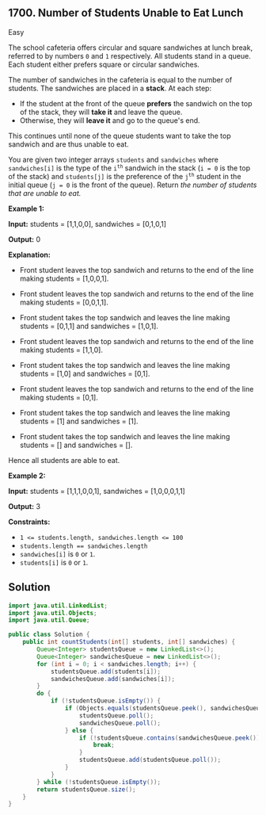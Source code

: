 ## 1700\. Number of Students Unable to Eat Lunch

Easy

The school cafeteria offers circular and square sandwiches at lunch break, referred to by numbers `0` and `1` respectively. All students stand in a queue. Each student either prefers square or circular sandwiches.

The number of sandwiches in the cafeteria is equal to the number of students. The sandwiches are placed in a **stack**. At each step:

*   If the student at the front of the queue **prefers** the sandwich on the top of the stack, they will **take it** and leave the queue.
*   Otherwise, they will **leave it** and go to the queue's end.

This continues until none of the queue students want to take the top sandwich and are thus unable to eat.

You are given two integer arrays `students` and `sandwiches` where `sandwiches[i]` is the type of the <code>i<sup>th</sup></code> sandwich in the stack (`i = 0` is the top of the stack) and `students[j]` is the preference of the <code>j<sup>th</sup></code> student in the initial queue (`j = 0` is the front of the queue). Return _the number of students that are unable to eat._

**Example 1:**

**Input:** students = [1,1,0,0], sandwiches = [0,1,0,1]

**Output:** 0

**Explanation:**

- Front student leaves the top sandwich and returns to the end of the line making students = [1,0,0,1].

- Front student leaves the top sandwich and returns to the end of the line making students = [0,0,1,1].

- Front student takes the top sandwich and leaves the line making students = [0,1,1] and sandwiches = [1,0,1].

- Front student leaves the top sandwich and returns to the end of the line making students = [1,1,0].

- Front student takes the top sandwich and leaves the line making students = [1,0] and sandwiches = [0,1].

- Front student leaves the top sandwich and returns to the end of the line making students = [0,1].

- Front student takes the top sandwich and leaves the line making students = [1] and sandwiches = [1].

- Front student takes the top sandwich and leaves the line making students = [] and sandwiches = [].

Hence all students are able to eat.

**Example 2:**

**Input:** students = [1,1,1,0,0,1], sandwiches = [1,0,0,0,1,1]

**Output:** 3

**Constraints:**

*   `1 <= students.length, sandwiches.length <= 100`
*   `students.length == sandwiches.length`
*   `sandwiches[i]` is `0` or `1`.
*   `students[i]` is `0` or `1`.

## Solution

```java
import java.util.LinkedList;
import java.util.Objects;
import java.util.Queue;

public class Solution {
    public int countStudents(int[] students, int[] sandwiches) {
        Queue<Integer> studentsQueue = new LinkedList<>();
        Queue<Integer> sandwichesQueue = new LinkedList<>();
        for (int i = 0; i < sandwiches.length; i++) {
            studentsQueue.add(students[i]);
            sandwichesQueue.add(sandwiches[i]);
        }
        do {
            if (!studentsQueue.isEmpty()) {
                if (Objects.equals(studentsQueue.peek(), sandwichesQueue.peek())) {
                    studentsQueue.poll();
                    sandwichesQueue.poll();
                } else {
                    if (!studentsQueue.contains(sandwichesQueue.peek())) {
                        break;
                    }
                    studentsQueue.add(studentsQueue.poll());
                }
            }
        } while (!studentsQueue.isEmpty());
        return studentsQueue.size();
    }
}
```